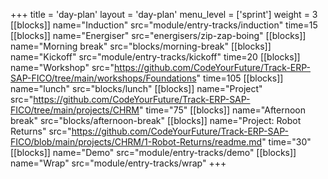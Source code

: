 +++
title = 'day-plan'
layout = 'day-plan'
menu_level = ['sprint']
weight = 3
[[blocks]]
name="Induction"
src="module/entry-tracks/induction"
time=15
[[blocks]]
name="Energiser"
src="energisers/zip-zap-boing"
[[blocks]]
name="Morning break"
src="blocks/morning-break"
[[blocks]]
name="Kickoff"
src="module/entry-tracks/kickoff"
time=20
[[blocks]]
name="Workshop"
src="https://github.com/CodeYourFuture/Track-ERP-SAP-FICO/tree/main/workshops/Foundations"
time=105
[[blocks]]
name="lunch"
src="blocks/lunch"
[[blocks]]
name="Project"
src="https://github.com/CodeYourFuture/Track-ERP-SAP-FICO/tree/main/projects/CHRM"
time="75"
[[blocks]]
name="Afternoon break"
src="blocks/afternoon-break"
[[blocks]]
name="Project: Robot Returns"
src="https://github.com/CodeYourFuture/Track-ERP-SAP-FICO/blob/main/projects/CHRM/1-Robot-Returns/readme.md"
time="30"
[[blocks]]
name="Demo"
src="module/entry-tracks/demo"
[[blocks]]
name="Wrap"
src="module/entry-tracks/wrap"
+++
